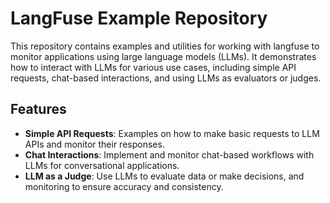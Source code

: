 # LangFuse Example Repository

This repository contains examples and utilities for working with langfuse to monitor applications using large language models (LLMs). It demonstrates how to interact with LLMs for various use cases, including simple API requests, chat-based interactions, and using LLMs as evaluators or judges.

## Features

- **Simple API Requests**: Examples on how to make basic requests to LLM APIs and monitor their responses.
- **Chat Interactions**: Implement and monitor chat-based workflows with LLMs for conversational applications.
- **LLM as a Judge**: Use LLMs to evaluate data or make decisions, and monitoring to ensure accuracy and consistency.